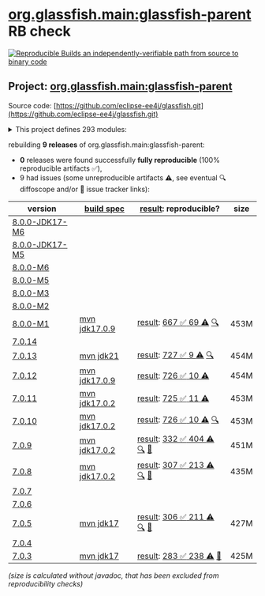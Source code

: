 [org.glassfish.main:glassfish-parent](https://central.sonatype.com/artifact/org.glassfish.main/glassfish-parent/versions) RB check
=======

[![Reproducible Builds](https://reproducible-builds.org/images/logos/rb.svg) an independently-verifiable path from source to binary code](https://reproducible-builds.org/)

## Project: [org.glassfish.main:glassfish-parent](https://central.sonatype.com/artifact/org.glassfish.main/glassfish-parent/versions)

Source code: [https://github.com/eclipse-ee4j/glassfish.git](https://github.com/eclipse-ee4j/glassfish.git)

<details><summary>This project defines 293 modules:</summary>

* [org.glassfish.docs:distribution](https://central.sonatype.com/artifact/org.glassfish.docs/distribution/8.0.0-M1)
* [org.glassfish.docs:docs](https://central.sonatype.com/artifact/org.glassfish.docs/docs/8.0.0-M1)
* [org.glassfish.main.admin:admin](https://central.sonatype.com/artifact/org.glassfish.main.admin/admin/8.0.0-M1)
* [org.glassfish.main.admin:admin-cli](https://central.sonatype.com/artifact/org.glassfish.main.admin/admin-cli/8.0.0-M1)
* [org.glassfish.main.admin:admin-core](https://central.sonatype.com/artifact/org.glassfish.main.admin/admin-core/8.0.0-M1)
* [org.glassfish.main.admin:admin-util](https://central.sonatype.com/artifact/org.glassfish.main.admin/admin-util/8.0.0-M1)
* [org.glassfish.main.admin:appserver-cli](https://central.sonatype.com/artifact/org.glassfish.main.admin/appserver-cli/8.0.0-M1)
* [org.glassfish.main.admin:appserver-domain](https://central.sonatype.com/artifact/org.glassfish.main.admin/appserver-domain/8.0.0-M1)
* [org.glassfish.main.admin:backup](https://central.sonatype.com/artifact/org.glassfish.main.admin/backup/8.0.0-M1)
* [org.glassfish.main.admin:cli-optional](https://central.sonatype.com/artifact/org.glassfish.main.admin/cli-optional/8.0.0-M1)
* [org.glassfish.main.admin:config-api](https://central.sonatype.com/artifact/org.glassfish.main.admin/config-api/8.0.0-M1)
* [org.glassfish.main.admin:gf-restadmin-connector](https://central.sonatype.com/artifact/org.glassfish.main.admin/gf-restadmin-connector/8.0.0-M1)
* [org.glassfish.main.admin:launcher](https://central.sonatype.com/artifact/org.glassfish.main.admin/launcher/8.0.0-M1)
* [org.glassfish.main.admin:monitoring-core](https://central.sonatype.com/artifact/org.glassfish.main.admin/monitoring-core/8.0.0-M1)
* [org.glassfish.main.admin:nucleus-admin](https://central.sonatype.com/artifact/org.glassfish.main.admin/nucleus-admin/8.0.0-M1)
* [org.glassfish.main.admin:nucleus-domain](https://central.sonatype.com/artifact/org.glassfish.main.admin/nucleus-domain/8.0.0-M1)
* [org.glassfish.main.admin:rest-client](https://central.sonatype.com/artifact/org.glassfish.main.admin/rest-client/8.0.0-M1)
* [org.glassfish.main.admin:rest-service](https://central.sonatype.com/artifact/org.glassfish.main.admin/rest-service/8.0.0-M1)
* [org.glassfish.main.admin:rest-service-parent](https://central.sonatype.com/artifact/org.glassfish.main.admin/rest-service-parent/8.0.0-M1)
* [org.glassfish.main.admin:rest-testing](https://central.sonatype.com/artifact/org.glassfish.main.admin/rest-testing/8.0.0-M1)
* [org.glassfish.main.admin:server-mgmt](https://central.sonatype.com/artifact/org.glassfish.main.admin/server-mgmt/8.0.0-M1)
* [org.glassfish.main.admingui.connector:gf-admingui-connector](https://central.sonatype.com/artifact/org.glassfish.main.admingui.connector/gf-admingui-connector/8.0.0-M1)
* [org.glassfish.main.admingui:admingui](https://central.sonatype.com/artifact/org.glassfish.main.admingui/admingui/8.0.0-M1)
* [org.glassfish.main.admingui:console-cluster-plugin](https://central.sonatype.com/artifact/org.glassfish.main.admingui/console-cluster-plugin/8.0.0-M1)
* [org.glassfish.main.admingui:console-common](https://central.sonatype.com/artifact/org.glassfish.main.admingui/console-common/8.0.0-M1)
* [org.glassfish.main.admingui:console-common-full-plugin](https://central.sonatype.com/artifact/org.glassfish.main.admingui/console-common-full-plugin/8.0.0-M1)
* [org.glassfish.main.admingui:console-community-branding-plugin](https://central.sonatype.com/artifact/org.glassfish.main.admingui/console-community-branding-plugin/8.0.0-M1)
* [org.glassfish.main.admingui:console-concurrent-plugin](https://central.sonatype.com/artifact/org.glassfish.main.admingui/console-concurrent-plugin/8.0.0-M1)
* [org.glassfish.main.admingui:console-corba-plugin](https://central.sonatype.com/artifact/org.glassfish.main.admingui/console-corba-plugin/8.0.0-M1)
* [org.glassfish.main.admingui:console-core](https://central.sonatype.com/artifact/org.glassfish.main.admingui/console-core/8.0.0-M1)
* [org.glassfish.main.admingui:console-ejb-lite-plugin](https://central.sonatype.com/artifact/org.glassfish.main.admingui/console-ejb-lite-plugin/8.0.0-M1)
* [org.glassfish.main.admingui:console-ejb-plugin](https://central.sonatype.com/artifact/org.glassfish.main.admingui/console-ejb-plugin/8.0.0-M1)
* [org.glassfish.main.admingui:console-jca-plugin](https://central.sonatype.com/artifact/org.glassfish.main.admingui/console-jca-plugin/8.0.0-M1)
* [org.glassfish.main.admingui:console-jdbc-plugin](https://central.sonatype.com/artifact/org.glassfish.main.admingui/console-jdbc-plugin/8.0.0-M1)
* [org.glassfish.main.admingui:console-jms-plugin](https://central.sonatype.com/artifact/org.glassfish.main.admingui/console-jms-plugin/8.0.0-M1)
* [org.glassfish.main.admingui:console-jts-plugin](https://central.sonatype.com/artifact/org.glassfish.main.admingui/console-jts-plugin/8.0.0-M1)
* [org.glassfish.main.admingui:console-plugin-service](https://central.sonatype.com/artifact/org.glassfish.main.admingui/console-plugin-service/8.0.0-M1)
* [org.glassfish.main.admingui:console-web-plugin](https://central.sonatype.com/artifact/org.glassfish.main.admingui/console-web-plugin/8.0.0-M1)
* [org.glassfish.main.admingui:dataprovider](https://central.sonatype.com/artifact/org.glassfish.main.admingui/dataprovider/8.0.0-M1)
* [org.glassfish.main.admingui:glassfish-osgi-console-plugin](https://central.sonatype.com/artifact/org.glassfish.main.admingui/glassfish-osgi-console-plugin/8.0.0-M1)
* [org.glassfish.main.admingui:war](https://central.sonatype.com/artifact/org.glassfish.main.admingui/war/8.0.0-M1)
* [org.glassfish.main.appclient.server:appclient-connector](https://central.sonatype.com/artifact/org.glassfish.main.appclient.server/appclient-connector/8.0.0-M1)
* [org.glassfish.main.appclient.server:appclient-server-core](https://central.sonatype.com/artifact/org.glassfish.main.appclient.server/appclient-server-core/8.0.0-M1)
* [org.glassfish.main.appclient:acc-config](https://central.sonatype.com/artifact/org.glassfish.main.appclient/acc-config/8.0.0-M1)
* [org.glassfish.main.appclient:appclient-scripts](https://central.sonatype.com/artifact/org.glassfish.main.appclient/appclient-scripts/8.0.0-M1)
* [org.glassfish.main.appclient:client](https://central.sonatype.com/artifact/org.glassfish.main.appclient/client/8.0.0-M1)
* [org.glassfish.main.appclient:gf-client](https://central.sonatype.com/artifact/org.glassfish.main.appclient/gf-client/8.0.0-M1)
* [org.glassfish.main.appclient:gf-client-module](https://central.sonatype.com/artifact/org.glassfish.main.appclient/gf-client-module/8.0.0-M1)
* [org.glassfish.main.appclient:server](https://central.sonatype.com/artifact/org.glassfish.main.appclient/server/8.0.0-M1)
* [org.glassfish.main.batch:batch](https://central.sonatype.com/artifact/org.glassfish.main.batch/batch/8.0.0-M1)
* [org.glassfish.main.batch:batch-databases](https://central.sonatype.com/artifact/org.glassfish.main.batch/batch-databases/8.0.0-M1)
* [org.glassfish.main.batch:glassfish-batch-commands](https://central.sonatype.com/artifact/org.glassfish.main.batch/glassfish-batch-commands/8.0.0-M1)
* [org.glassfish.main.batch:glassfish-batch-connector](https://central.sonatype.com/artifact/org.glassfish.main.batch/glassfish-batch-connector/8.0.0-M1)
* [org.glassfish.main.cluster:cluster](https://central.sonatype.com/artifact/org.glassfish.main.cluster/cluster/8.0.0-M1)
* [org.glassfish.main.cluster:cluster-admin](https://central.sonatype.com/artifact/org.glassfish.main.cluster/cluster-admin/8.0.0-M1)
* [org.glassfish.main.cluster:cluster-cli](https://central.sonatype.com/artifact/org.glassfish.main.cluster/cluster-cli/8.0.0-M1)
* [org.glassfish.main.cluster:cluster-common](https://central.sonatype.com/artifact/org.glassfish.main.cluster/cluster-common/8.0.0-M1)
* [org.glassfish.main.cluster:cluster-ssh](https://central.sonatype.com/artifact/org.glassfish.main.cluster/cluster-ssh/8.0.0-M1)
* [org.glassfish.main.cluster:gms-adapter](https://central.sonatype.com/artifact/org.glassfish.main.cluster/gms-adapter/8.0.0-M1)
* [org.glassfish.main.cluster:gms-bootstrap](https://central.sonatype.com/artifact/org.glassfish.main.cluster/gms-bootstrap/8.0.0-M1)
* [org.glassfish.main.common:amx-core](https://central.sonatype.com/artifact/org.glassfish.main.common/amx-core/8.0.0-M1)
* [org.glassfish.main.common:amx-jakartaee](https://central.sonatype.com/artifact/org.glassfish.main.common/amx-jakartaee/8.0.0-M1)
* [org.glassfish.main.common:annotation-framework](https://central.sonatype.com/artifact/org.glassfish.main.common/annotation-framework/8.0.0-M1)
* [org.glassfish.main.common:common](https://central.sonatype.com/artifact/org.glassfish.main.common/common/8.0.0-M1)
* [org.glassfish.main.common:common-util](https://central.sonatype.com/artifact/org.glassfish.main.common/common-util/8.0.0-M1)
* [org.glassfish.main.common:container-common](https://central.sonatype.com/artifact/org.glassfish.main.common/container-common/8.0.0-M1)
* [org.glassfish.main.common:glassfish-api](https://central.sonatype.com/artifact/org.glassfish.main.common/glassfish-api/8.0.0-M1)
* [org.glassfish.main.common:glassfish-ee-api](https://central.sonatype.com/artifact/org.glassfish.main.common/glassfish-ee-api/8.0.0-M1)
* [org.glassfish.main.common:glassfish-mbeanserver](https://central.sonatype.com/artifact/org.glassfish.main.common/glassfish-mbeanserver/8.0.0-M1)
* [org.glassfish.main.common:glassfish-naming](https://central.sonatype.com/artifact/org.glassfish.main.common/glassfish-naming/8.0.0-M1)
* [org.glassfish.main.common:internal-api](https://central.sonatype.com/artifact/org.glassfish.main.common/internal-api/8.0.0-M1)
* [org.glassfish.main.common:nucleus-common](https://central.sonatype.com/artifact/org.glassfish.main.common/nucleus-common/8.0.0-M1)
* [org.glassfish.main.common:scattered-archive-api](https://central.sonatype.com/artifact/org.glassfish.main.common/scattered-archive-api/8.0.0-M1)
* [org.glassfish.main.common:simple-glassfish-api](https://central.sonatype.com/artifact/org.glassfish.main.common/simple-glassfish-api/8.0.0-M1)
* [org.glassfish.main.common:stats77](https://central.sonatype.com/artifact/org.glassfish.main.common/stats77/8.0.0-M1)
* [org.glassfish.main.concurrent:concurrent](https://central.sonatype.com/artifact/org.glassfish.main.concurrent/concurrent/8.0.0-M1)
* [org.glassfish.main.concurrent:concurrent-connector](https://central.sonatype.com/artifact/org.glassfish.main.concurrent/concurrent-connector/8.0.0-M1)
* [org.glassfish.main.concurrent:concurrent-impl](https://central.sonatype.com/artifact/org.glassfish.main.concurrent/concurrent-impl/8.0.0-M1)
* [org.glassfish.main.connectors:connectors](https://central.sonatype.com/artifact/org.glassfish.main.connectors/connectors/8.0.0-M1)
* [org.glassfish.main.connectors:connectors-admin](https://central.sonatype.com/artifact/org.glassfish.main.connectors/connectors-admin/8.0.0-M1)
* [org.glassfish.main.connectors:connectors-inbound-runtime](https://central.sonatype.com/artifact/org.glassfish.main.connectors/connectors-inbound-runtime/8.0.0-M1)
* [org.glassfish.main.connectors:connectors-internal-api](https://central.sonatype.com/artifact/org.glassfish.main.connectors/connectors-internal-api/8.0.0-M1)
* [org.glassfish.main.connectors:connectors-runtime](https://central.sonatype.com/artifact/org.glassfish.main.connectors/connectors-runtime/8.0.0-M1)
* [org.glassfish.main.connectors:descriptors](https://central.sonatype.com/artifact/org.glassfish.main.connectors/descriptors/8.0.0-M1)
* [org.glassfish.main.connectors:gf-connectors-connector](https://central.sonatype.com/artifact/org.glassfish.main.connectors/gf-connectors-connector/8.0.0-M1)
* [org.glassfish.main.connectors:work-management](https://central.sonatype.com/artifact/org.glassfish.main.connectors/work-management/8.0.0-M1)
* [org.glassfish.main.core:api-exporter](https://central.sonatype.com/artifact/org.glassfish.main.core/api-exporter/8.0.0-M1)
* [org.glassfish.main.core:api-exporter-fragment](https://central.sonatype.com/artifact/org.glassfish.main.core/api-exporter-fragment/8.0.0-M1)
* [org.glassfish.main.core:context-propagation](https://central.sonatype.com/artifact/org.glassfish.main.core/context-propagation/8.0.0-M1)
* [org.glassfish.main.core:core](https://central.sonatype.com/artifact/org.glassfish.main.core/core/8.0.0-M1)
* [org.glassfish.main.core:glassfish](https://central.sonatype.com/artifact/org.glassfish.main.core/glassfish/8.0.0-M1)
* [org.glassfish.main.core:glassfish-extra-jre-packages](https://central.sonatype.com/artifact/org.glassfish.main.core/glassfish-extra-jre-packages/8.0.0-M1)
* [org.glassfish.main.core:jakartaee-kernel](https://central.sonatype.com/artifact/org.glassfish.main.core/jakartaee-kernel/8.0.0-M1)
* [org.glassfish.main.core:kernel](https://central.sonatype.com/artifact/org.glassfish.main.core/kernel/8.0.0-M1)
* [org.glassfish.main.core:logging](https://central.sonatype.com/artifact/org.glassfish.main.core/logging/8.0.0-M1)
* [org.glassfish.main.core:nucleus-core](https://central.sonatype.com/artifact/org.glassfish.main.core/nucleus-core/8.0.0-M1)
* [org.glassfish.main.deployment:appserver-dtds](https://central.sonatype.com/artifact/org.glassfish.main.deployment/appserver-dtds/8.0.0-M1)
* [org.glassfish.main.deployment:appserver-schemas](https://central.sonatype.com/artifact/org.glassfish.main.deployment/appserver-schemas/8.0.0-M1)
* [org.glassfish.main.deployment:deployment](https://central.sonatype.com/artifact/org.glassfish.main.deployment/deployment/8.0.0-M1)
* [org.glassfish.main.deployment:deployment-admin](https://central.sonatype.com/artifact/org.glassfish.main.deployment/deployment-admin/8.0.0-M1)
* [org.glassfish.main.deployment:deployment-autodeploy](https://central.sonatype.com/artifact/org.glassfish.main.deployment/deployment-autodeploy/8.0.0-M1)
* [org.glassfish.main.deployment:deployment-common](https://central.sonatype.com/artifact/org.glassfish.main.deployment/deployment-common/8.0.0-M1)
* [org.glassfish.main.deployment:deployment-jakartaee-core](https://central.sonatype.com/artifact/org.glassfish.main.deployment/deployment-jakartaee-core/8.0.0-M1)
* [org.glassfish.main.deployment:deployment-jakartaee-full](https://central.sonatype.com/artifact/org.glassfish.main.deployment/deployment-jakartaee-full/8.0.0-M1)
* [org.glassfish.main.deployment:dol](https://central.sonatype.com/artifact/org.glassfish.main.deployment/dol/8.0.0-M1)
* [org.glassfish.main.deployment:nucleus-deployment](https://central.sonatype.com/artifact/org.glassfish.main.deployment/nucleus-deployment/8.0.0-M1)
* [org.glassfish.main.deployment:nucleus-dtds](https://central.sonatype.com/artifact/org.glassfish.main.deployment/nucleus-dtds/8.0.0-M1)
* [org.glassfish.main.deployment:nucleus-schemas](https://central.sonatype.com/artifact/org.glassfish.main.deployment/nucleus-schemas/8.0.0-M1)
* [org.glassfish.main.diagnostics:diagnostics-api](https://central.sonatype.com/artifact/org.glassfish.main.diagnostics/diagnostics-api/8.0.0-M1)
* [org.glassfish.main.diagnostics:diagnostics-context](https://central.sonatype.com/artifact/org.glassfish.main.diagnostics/diagnostics-context/8.0.0-M1)
* [org.glassfish.main.diagnostics:nucleus-diagnostics](https://central.sonatype.com/artifact/org.glassfish.main.diagnostics/nucleus-diagnostics/8.0.0-M1)
* [org.glassfish.main.distributions:atomic](https://central.sonatype.com/artifact/org.glassfish.main.distributions/atomic/8.0.0-M1)
* [org.glassfish.main.distributions:distributions](https://central.sonatype.com/artifact/org.glassfish.main.distributions/distributions/8.0.0-M1)
* [org.glassfish.main.distributions:glassfish](https://central.sonatype.com/artifact/org.glassfish.main.distributions/glassfish/8.0.0-M1)
* [org.glassfish.main.distributions:glassfish-common](https://central.sonatype.com/artifact/org.glassfish.main.distributions/glassfish-common/8.0.0-M1)
* [org.glassfish.main.distributions:nucleus-common](https://central.sonatype.com/artifact/org.glassfish.main.distributions/nucleus-common/8.0.0-M1)
* [org.glassfish.main.distributions:nucleus-distributions](https://central.sonatype.com/artifact/org.glassfish.main.distributions/nucleus-distributions/8.0.0-M1)
* [org.glassfish.main.distributions:nucleus-new](https://central.sonatype.com/artifact/org.glassfish.main.distributions/nucleus-new/8.0.0-M1)
* [org.glassfish.main.distributions:web](https://central.sonatype.com/artifact/org.glassfish.main.distributions/web/8.0.0-M1)
* [org.glassfish.main.ejb:ejb](https://central.sonatype.com/artifact/org.glassfish.main.ejb/ejb/8.0.0-M1)
* [org.glassfish.main.ejb:ejb-all](https://central.sonatype.com/artifact/org.glassfish.main.ejb/ejb-all/8.0.0-M1)
* [org.glassfish.main.ejb:ejb-client](https://central.sonatype.com/artifact/org.glassfish.main.ejb/ejb-client/8.0.0-M1)
* [org.glassfish.main.ejb:ejb-container](https://central.sonatype.com/artifact/org.glassfish.main.ejb/ejb-container/8.0.0-M1)
* [org.glassfish.main.ejb:ejb-full-container](https://central.sonatype.com/artifact/org.glassfish.main.ejb/ejb-full-container/8.0.0-M1)
* [org.glassfish.main.ejb:ejb-internal-api](https://central.sonatype.com/artifact/org.glassfish.main.ejb/ejb-internal-api/8.0.0-M1)
* [org.glassfish.main.ejb:ejb-timer-databases](https://central.sonatype.com/artifact/org.glassfish.main.ejb/ejb-timer-databases/8.0.0-M1)
* [org.glassfish.main.ejb:ejb-timer-service-app](https://central.sonatype.com/artifact/org.glassfish.main.ejb/ejb-timer-service-app/8.0.0-M1)
* [org.glassfish.main.ejb:gf-ejb-connector](https://central.sonatype.com/artifact/org.glassfish.main.ejb/gf-ejb-connector/8.0.0-M1)
* [org.glassfish.main.extras:appserv-rt](https://central.sonatype.com/artifact/org.glassfish.main.extras/appserv-rt/8.0.0-M1)
* [org.glassfish.main.extras:appserv-rt-frag](https://central.sonatype.com/artifact/org.glassfish.main.extras/appserv-rt-frag/8.0.0-M1)
* [org.glassfish.main.extras:appserv-rt-pom](https://central.sonatype.com/artifact/org.glassfish.main.extras/appserv-rt-pom/8.0.0-M1)
* [org.glassfish.main.extras:bootstrap](https://central.sonatype.com/artifact/org.glassfish.main.extras/bootstrap/8.0.0-M1)
* [org.glassfish.main.extras:embedded](https://central.sonatype.com/artifact/org.glassfish.main.extras/embedded/8.0.0-M1)
* [org.glassfish.main.extras:extras](https://central.sonatype.com/artifact/org.glassfish.main.extras/extras/8.0.0-M1)
* [org.glassfish.main.extras:glassfish-embedded-all](https://central.sonatype.com/artifact/org.glassfish.main.extras/glassfish-embedded-all/8.0.0-M1)
* [org.glassfish.main.extras:glassfish-embedded-common](https://central.sonatype.com/artifact/org.glassfish.main.extras/glassfish-embedded-common/8.0.0-M1)
* [org.glassfish.main.extras:glassfish-embedded-nucleus](https://central.sonatype.com/artifact/org.glassfish.main.extras/glassfish-embedded-nucleus/8.0.0-M1)
* [org.glassfish.main.extras:glassfish-embedded-shell](https://central.sonatype.com/artifact/org.glassfish.main.extras/glassfish-embedded-shell/8.0.0-M1)
* [org.glassfish.main.extras:glassfish-embedded-shell-frag](https://central.sonatype.com/artifact/org.glassfish.main.extras/glassfish-embedded-shell-frag/8.0.0-M1)
* [org.glassfish.main.extras:glassfish-embedded-shell-jar](https://central.sonatype.com/artifact/org.glassfish.main.extras/glassfish-embedded-shell-jar/8.0.0-M1)
* [org.glassfish.main.extras:glassfish-embedded-static-shell](https://central.sonatype.com/artifact/org.glassfish.main.extras/glassfish-embedded-static-shell/8.0.0-M1)
* [org.glassfish.main.extras:glassfish-embedded-static-shell-frag](https://central.sonatype.com/artifact/org.glassfish.main.extras/glassfish-embedded-static-shell-frag/8.0.0-M1)
* [org.glassfish.main.extras:glassfish-embedded-web](https://central.sonatype.com/artifact/org.glassfish.main.extras/glassfish-embedded-web/8.0.0-M1)
* [org.glassfish.main.extras:installroot-builder](https://central.sonatype.com/artifact/org.glassfish.main.extras/installroot-builder/8.0.0-M1)
* [org.glassfish.main.extras:instanceroot-builder](https://central.sonatype.com/artifact/org.glassfish.main.extras/instanceroot-builder/8.0.0-M1)
* [org.glassfish.main.extras:jakartaee](https://central.sonatype.com/artifact/org.glassfish.main.extras/jakartaee/8.0.0-M1)
* [org.glassfish.main.extras:jakartaee-frag](https://central.sonatype.com/artifact/org.glassfish.main.extras/jakartaee-frag/8.0.0-M1)
* [org.glassfish.main.extras:jakartaee-pom](https://central.sonatype.com/artifact/org.glassfish.main.extras/jakartaee-pom/8.0.0-M1)
* [org.glassfish.main.extras:osgi-main](https://central.sonatype.com/artifact/org.glassfish.main.extras/osgi-main/8.0.0-M1)
* [org.glassfish.main.extras:osgi-modules-uninstaller](https://central.sonatype.com/artifact/org.glassfish.main.extras/osgi-modules-uninstaller/8.0.0-M1)
* [org.glassfish.main.extras:tests-embedded](https://central.sonatype.com/artifact/org.glassfish.main.extras/tests-embedded/8.0.0-M1)
* [org.glassfish.main.featuresets:atomic](https://central.sonatype.com/artifact/org.glassfish.main.featuresets/atomic/8.0.0-M1)
* [org.glassfish.main.featuresets:debug](https://central.sonatype.com/artifact/org.glassfish.main.featuresets/debug/8.0.0-M1)
* [org.glassfish.main.featuresets:featuresets](https://central.sonatype.com/artifact/org.glassfish.main.featuresets/featuresets/8.0.0-M1)
* [org.glassfish.main.featuresets:glassfish](https://central.sonatype.com/artifact/org.glassfish.main.featuresets/glassfish/8.0.0-M1)
* [org.glassfish.main.featuresets:nucleus](https://central.sonatype.com/artifact/org.glassfish.main.featuresets/nucleus/8.0.0-M1)
* [org.glassfish.main.featuresets:nucleus-featuresets](https://central.sonatype.com/artifact/org.glassfish.main.featuresets/nucleus-featuresets/8.0.0-M1)
* [org.glassfish.main.featuresets:web](https://central.sonatype.com/artifact/org.glassfish.main.featuresets/web/8.0.0-M1)
* [org.glassfish.main.flashlight:flashlight-agent](https://central.sonatype.com/artifact/org.glassfish.main.flashlight/flashlight-agent/8.0.0-M1)
* [org.glassfish.main.flashlight:flashlight-client](https://central.sonatype.com/artifact/org.glassfish.main.flashlight/flashlight-client/8.0.0-M1)
* [org.glassfish.main.flashlight:flashlight-extra-jdk-packages](https://central.sonatype.com/artifact/org.glassfish.main.flashlight/flashlight-extra-jdk-packages/8.0.0-M1)
* [org.glassfish.main.flashlight:flashlight-framework](https://central.sonatype.com/artifact/org.glassfish.main.flashlight/flashlight-framework/8.0.0-M1)
* [org.glassfish.main.flashlight:glassfish-flashlight](https://central.sonatype.com/artifact/org.glassfish.main.flashlight/glassfish-flashlight/8.0.0-M1)
* [org.glassfish.main.flashlight:nucleus-flashlight](https://central.sonatype.com/artifact/org.glassfish.main.flashlight/nucleus-flashlight/8.0.0-M1)
* [org.glassfish.main.grizzly:glassfish-grizzly](https://central.sonatype.com/artifact/org.glassfish.main.grizzly/glassfish-grizzly/8.0.0-M1)
* [org.glassfish.main.grizzly:glassfish-grizzly-container](https://central.sonatype.com/artifact/org.glassfish.main.grizzly/glassfish-grizzly-container/8.0.0-M1)
* [org.glassfish.main.grizzly:glassfish-grizzly-extra-all](https://central.sonatype.com/artifact/org.glassfish.main.grizzly/glassfish-grizzly-extra-all/8.0.0-M1)
* [org.glassfish.main.grizzly:grizzly-config](https://central.sonatype.com/artifact/org.glassfish.main.grizzly/grizzly-config/8.0.0-M1)
* [org.glassfish.main.grizzly:nucleus-grizzly](https://central.sonatype.com/artifact/org.glassfish.main.grizzly/nucleus-grizzly/8.0.0-M1)
* [org.glassfish.main.grizzly:nucleus-grizzly-all](https://central.sonatype.com/artifact/org.glassfish.main.grizzly/nucleus-grizzly-all/8.0.0-M1)
* [org.glassfish.main.ha:ha](https://central.sonatype.com/artifact/org.glassfish.main.ha/ha/8.0.0-M1)
* [org.glassfish.main.ha:ha-file-store](https://central.sonatype.com/artifact/org.glassfish.main.ha/ha-file-store/8.0.0-M1)
* [org.glassfish.main.ha:ha-shoal-cache-bootstrap](https://central.sonatype.com/artifact/org.glassfish.main.ha/ha-shoal-cache-bootstrap/8.0.0-M1)
* [org.glassfish.main.ha:ha-shoal-cache-store](https://central.sonatype.com/artifact/org.glassfish.main.ha/ha-shoal-cache-store/8.0.0-M1)
* [org.glassfish.main.hk2:config-types](https://central.sonatype.com/artifact/org.glassfish.main.hk2/config-types/8.0.0-M1)
* [org.glassfish.main.hk2:glassfish-nucleus-hk2](https://central.sonatype.com/artifact/org.glassfish.main.hk2/glassfish-nucleus-hk2/8.0.0-M1)
* [org.glassfish.main.hk2:hk2-config](https://central.sonatype.com/artifact/org.glassfish.main.hk2/hk2-config/8.0.0-M1)
* [org.glassfish.main.hk2:tiger-types](https://central.sonatype.com/artifact/org.glassfish.main.hk2/tiger-types/8.0.0-M1)
* [org.glassfish.main.jackson.module:jackson-module-jakarta-xmlbind-annotations](https://central.sonatype.com/artifact/org.glassfish.main.jackson.module/jackson-module-jakarta-xmlbind-annotations/8.0.0-M1)
* [org.glassfish.main.jdbc.jdbc-ra.jdbc-core:jdbc-core](https://central.sonatype.com/artifact/org.glassfish.main.jdbc.jdbc-ra.jdbc-core/jdbc-core/8.0.0-M1)
* [org.glassfish.main.jdbc.jdbc-ra.jdbc-ra-distribution:jdbc-ra](https://central.sonatype.com/artifact/org.glassfish.main.jdbc.jdbc-ra.jdbc-ra-distribution/jdbc-ra/8.0.0-M1)
* [org.glassfish.main.jdbc.jdbc-ra.jdbc40:jdbc40](https://central.sonatype.com/artifact/org.glassfish.main.jdbc.jdbc-ra.jdbc40/jdbc40/8.0.0-M1)
* [org.glassfish.main.jdbc.jdbc-ra:jdbc-ra](https://central.sonatype.com/artifact/org.glassfish.main.jdbc.jdbc-ra/jdbc-ra/8.0.0-M1)
* [org.glassfish.main.jdbc:jdbc](https://central.sonatype.com/artifact/org.glassfish.main.jdbc/jdbc/8.0.0-M1)
* [org.glassfish.main.jdbc:jdbc-admin](https://central.sonatype.com/artifact/org.glassfish.main.jdbc/jdbc-admin/8.0.0-M1)
* [org.glassfish.main.jdbc:jdbc-config](https://central.sonatype.com/artifact/org.glassfish.main.jdbc/jdbc-config/8.0.0-M1)
* [org.glassfish.main.jdbc:jdbc-runtime](https://central.sonatype.com/artifact/org.glassfish.main.jdbc/jdbc-runtime/8.0.0-M1)
* [org.glassfish.main.jdbc:templates](https://central.sonatype.com/artifact/org.glassfish.main.jdbc/templates/8.0.0-M1)
* [org.glassfish.main.jms:gf-jms-connector](https://central.sonatype.com/artifact/org.glassfish.main.jms/gf-jms-connector/8.0.0-M1)
* [org.glassfish.main.jms:gf-jms-injection](https://central.sonatype.com/artifact/org.glassfish.main.jms/gf-jms-injection/8.0.0-M1)
* [org.glassfish.main.jms:jms](https://central.sonatype.com/artifact/org.glassfish.main.jms/jms/8.0.0-M1)
* [org.glassfish.main.jms:jms-admin](https://central.sonatype.com/artifact/org.glassfish.main.jms/jms-admin/8.0.0-M1)
* [org.glassfish.main.jms:jms-core](https://central.sonatype.com/artifact/org.glassfish.main.jms/jms-core/8.0.0-M1)
* [org.glassfish.main.jms:jmsra](https://central.sonatype.com/artifact/org.glassfish.main.jms/jmsra/8.0.0-M1)
* [org.glassfish.main.ldapbp:ldapbp](https://central.sonatype.com/artifact/org.glassfish.main.ldapbp/ldapbp/8.0.0-M1)
* [org.glassfish.main.libpam4j:libpam4j](https://central.sonatype.com/artifact/org.glassfish.main.libpam4j/libpam4j/8.0.0-M1)
* [org.glassfish.main.loadbalancer:gf-load-balancer-connector](https://central.sonatype.com/artifact/org.glassfish.main.loadbalancer/gf-load-balancer-connector/8.0.0-M1)
* [org.glassfish.main.loadbalancer:load-balancer](https://central.sonatype.com/artifact/org.glassfish.main.loadbalancer/load-balancer/8.0.0-M1)
* [org.glassfish.main.loadbalancer:load-balancer-admin](https://central.sonatype.com/artifact/org.glassfish.main.loadbalancer/load-balancer-admin/8.0.0-M1)
* [org.glassfish.main.microprofile:microprofile-config](https://central.sonatype.com/artifact/org.glassfish.main.microprofile/microprofile-config/8.0.0-M1)
* [org.glassfish.main.microprofile:microprofile-connectors](https://central.sonatype.com/artifact/org.glassfish.main.microprofile/microprofile-connectors/8.0.0-M1)
* [org.glassfish.main.microprofile:microprofile-parent](https://central.sonatype.com/artifact/org.glassfish.main.microprofile/microprofile-parent/8.0.0-M1)
* [org.glassfish.main.orb:orb](https://central.sonatype.com/artifact/org.glassfish.main.orb/orb/8.0.0-M1)
* [org.glassfish.main.orb:orb-connector](https://central.sonatype.com/artifact/org.glassfish.main.orb/orb-connector/8.0.0-M1)
* [org.glassfish.main.orb:orb-enabler](https://central.sonatype.com/artifact/org.glassfish.main.orb/orb-enabler/8.0.0-M1)
* [org.glassfish.main.orb:orb-iiop](https://central.sonatype.com/artifact/org.glassfish.main.orb/orb-iiop/8.0.0-M1)
* [org.glassfish.main.osgi-platforms:felix](https://central.sonatype.com/artifact/org.glassfish.main.osgi-platforms/felix/8.0.0-M1)
* [org.glassfish.main.osgi-platforms:felix-webconsole-extension](https://central.sonatype.com/artifact/org.glassfish.main.osgi-platforms/felix-webconsole-extension/8.0.0-M1)
* [org.glassfish.main.osgi-platforms:osgi-cli-interactive](https://central.sonatype.com/artifact/org.glassfish.main.osgi-platforms/osgi-cli-interactive/8.0.0-M1)
* [org.glassfish.main.osgi-platforms:osgi-cli-remote](https://central.sonatype.com/artifact/org.glassfish.main.osgi-platforms/osgi-cli-remote/8.0.0-M1)
* [org.glassfish.main.osgi-platforms:osgi-console-extensions](https://central.sonatype.com/artifact/org.glassfish.main.osgi-platforms/osgi-console-extensions/8.0.0-M1)
* [org.glassfish.main.osgi-platforms:osgi-container](https://central.sonatype.com/artifact/org.glassfish.main.osgi-platforms/osgi-container/8.0.0-M1)
* [org.glassfish.main.osgi-platforms:osgi-platforms](https://central.sonatype.com/artifact/org.glassfish.main.osgi-platforms/osgi-platforms/8.0.0-M1)
* [org.glassfish.main.persistence.cmp:cmp](https://central.sonatype.com/artifact/org.glassfish.main.persistence.cmp/cmp/8.0.0-M1)
* [org.glassfish.main.persistence.cmp:cmp-all](https://central.sonatype.com/artifact/org.glassfish.main.persistence.cmp/cmp-all/8.0.0-M1)
* [org.glassfish.main.persistence.cmp:cmp-ejb-mapping](https://central.sonatype.com/artifact/org.glassfish.main.persistence.cmp/cmp-ejb-mapping/8.0.0-M1)
* [org.glassfish.main.persistence.cmp:cmp-enhancer](https://central.sonatype.com/artifact/org.glassfish.main.persistence.cmp/cmp-enhancer/8.0.0-M1)
* [org.glassfish.main.persistence.cmp:cmp-generator-database](https://central.sonatype.com/artifact/org.glassfish.main.persistence.cmp/cmp-generator-database/8.0.0-M1)
* [org.glassfish.main.persistence.cmp:cmp-internal-api](https://central.sonatype.com/artifact/org.glassfish.main.persistence.cmp/cmp-internal-api/8.0.0-M1)
* [org.glassfish.main.persistence.cmp:cmp-model](https://central.sonatype.com/artifact/org.glassfish.main.persistence.cmp/cmp-model/8.0.0-M1)
* [org.glassfish.main.persistence.cmp:cmp-scripts](https://central.sonatype.com/artifact/org.glassfish.main.persistence.cmp/cmp-scripts/8.0.0-M1)
* [org.glassfish.main.persistence.cmp:cmp-support-ejb](https://central.sonatype.com/artifact/org.glassfish.main.persistence.cmp/cmp-support-ejb/8.0.0-M1)
* [org.glassfish.main.persistence.cmp:cmp-support-sqlstore](https://central.sonatype.com/artifact/org.glassfish.main.persistence.cmp/cmp-support-sqlstore/8.0.0-M1)
* [org.glassfish.main.persistence.cmp:cmp-utility](https://central.sonatype.com/artifact/org.glassfish.main.persistence.cmp/cmp-utility/8.0.0-M1)
* [org.glassfish.main.persistence:eclipselink-wrapper](https://central.sonatype.com/artifact/org.glassfish.main.persistence/eclipselink-wrapper/8.0.0-M1)
* [org.glassfish.main.persistence:entitybean-container](https://central.sonatype.com/artifact/org.glassfish.main.persistence/entitybean-container/8.0.0-M1)
* [org.glassfish.main.persistence:gf-jpa-connector](https://central.sonatype.com/artifact/org.glassfish.main.persistence/gf-jpa-connector/8.0.0-M1)
* [org.glassfish.main.persistence:glassfish-oracle-jdbc-driver-packages](https://central.sonatype.com/artifact/org.glassfish.main.persistence/glassfish-oracle-jdbc-driver-packages/8.0.0-M1)
* [org.glassfish.main.persistence:jpa-container](https://central.sonatype.com/artifact/org.glassfish.main.persistence/jpa-container/8.0.0-M1)
* [org.glassfish.main.persistence:persistence](https://central.sonatype.com/artifact/org.glassfish.main.persistence/persistence/8.0.0-M1)
* [org.glassfish.main.persistence:persistence-common](https://central.sonatype.com/artifact/org.glassfish.main.persistence/persistence-common/8.0.0-M1)
* [org.glassfish.main.resourcebase.resources:nucleus-resources](https://central.sonatype.com/artifact/org.glassfish.main.resourcebase.resources/nucleus-resources/8.0.0-M1)
* [org.glassfish.main.resources:mail](https://central.sonatype.com/artifact/org.glassfish.main.resources/mail/8.0.0-M1)
* [org.glassfish.main.resources:mail-connector](https://central.sonatype.com/artifact/org.glassfish.main.resources/mail-connector/8.0.0-M1)
* [org.glassfish.main.resources:mail-runtime](https://central.sonatype.com/artifact/org.glassfish.main.resources/mail-runtime/8.0.0-M1)
* [org.glassfish.main.resources:resources](https://central.sonatype.com/artifact/org.glassfish.main.resources/resources/8.0.0-M1)
* [org.glassfish.main.resources:resources-connector](https://central.sonatype.com/artifact/org.glassfish.main.resources/resources-connector/8.0.0-M1)
* [org.glassfish.main.resources:resources-runtime](https://central.sonatype.com/artifact/org.glassfish.main.resources/resources-runtime/8.0.0-M1)
* [org.glassfish.main.security:appclient.security](https://central.sonatype.com/artifact/org.glassfish.main.security/appclient.security/8.0.0-M1)
* [org.glassfish.main.security:ejb.security](https://central.sonatype.com/artifact/org.glassfish.main.security/ejb.security/8.0.0-M1)
* [org.glassfish.main.security:jaspic.provider.framework](https://central.sonatype.com/artifact/org.glassfish.main.security/jaspic.provider.framework/8.0.0-M1)
* [org.glassfish.main.security:nucleus-security](https://central.sonatype.com/artifact/org.glassfish.main.security/nucleus-security/8.0.0-M1)
* [org.glassfish.main.security:security](https://central.sonatype.com/artifact/org.glassfish.main.security/security/8.0.0-M1)
* [org.glassfish.main.security:security-all](https://central.sonatype.com/artifact/org.glassfish.main.security/security-all/8.0.0-M1)
* [org.glassfish.main.security:security-ee](https://central.sonatype.com/artifact/org.glassfish.main.security/security-ee/8.0.0-M1)
* [org.glassfish.main.security:security-services](https://central.sonatype.com/artifact/org.glassfish.main.security/security-services/8.0.0-M1)
* [org.glassfish.main.security:securitymodule](https://central.sonatype.com/artifact/org.glassfish.main.security/securitymodule/8.0.0-M1)
* [org.glassfish.main.security:ssl-impl](https://central.sonatype.com/artifact/org.glassfish.main.security/ssl-impl/8.0.0-M1)
* [org.glassfish.main.security:websecurity](https://central.sonatype.com/artifact/org.glassfish.main.security/websecurity/8.0.0-M1)
* [org.glassfish.main.security:webservices.security](https://central.sonatype.com/artifact/org.glassfish.main.security/webservices.security/8.0.0-M1)
* [org.glassfish.main.transaction:jta](https://central.sonatype.com/artifact/org.glassfish.main.transaction/jta/8.0.0-M1)
* [org.glassfish.main.transaction:jts](https://central.sonatype.com/artifact/org.glassfish.main.transaction/jts/8.0.0-M1)
* [org.glassfish.main.transaction:transaction](https://central.sonatype.com/artifact/org.glassfish.main.transaction/transaction/8.0.0-M1)
* [org.glassfish.main.transaction:transaction-internal-api](https://central.sonatype.com/artifact/org.glassfish.main.transaction/transaction-internal-api/8.0.0-M1)
* [org.glassfish.main.web:cdi-api-fragment](https://central.sonatype.com/artifact/org.glassfish.main.web/cdi-api-fragment/8.0.0-M1)
* [org.glassfish.main.web:gf-web-connector](https://central.sonatype.com/artifact/org.glassfish.main.web/gf-web-connector/8.0.0-M1)
* [org.glassfish.main.web:gf-weld-connector](https://central.sonatype.com/artifact/org.glassfish.main.web/gf-weld-connector/8.0.0-M1)
* [org.glassfish.main.web:jersey-ejb-component-provider](https://central.sonatype.com/artifact/org.glassfish.main.web/jersey-ejb-component-provider/8.0.0-M1)
* [org.glassfish.main.web:jersey-mvc-connector](https://central.sonatype.com/artifact/org.glassfish.main.web/jersey-mvc-connector/8.0.0-M1)
* [org.glassfish.main.web:jsf-connector](https://central.sonatype.com/artifact/org.glassfish.main.web/jsf-connector/8.0.0-M1)
* [org.glassfish.main.web:jspcaching-connector](https://central.sonatype.com/artifact/org.glassfish.main.web/jspcaching-connector/8.0.0-M1)
* [org.glassfish.main.web:jstl-connector](https://central.sonatype.com/artifact/org.glassfish.main.web/jstl-connector/8.0.0-M1)
* [org.glassfish.main.web:war-util](https://central.sonatype.com/artifact/org.glassfish.main.web/war-util/8.0.0-M1)
* [org.glassfish.main.web:web](https://central.sonatype.com/artifact/org.glassfish.main.web/web/8.0.0-M1)
* [org.glassfish.main.web:web-cli](https://central.sonatype.com/artifact/org.glassfish.main.web/web-cli/8.0.0-M1)
* [org.glassfish.main.web:web-core](https://central.sonatype.com/artifact/org.glassfish.main.web/web-core/8.0.0-M1)
* [org.glassfish.main.web:web-embed](https://central.sonatype.com/artifact/org.glassfish.main.web/web-embed/8.0.0-M1)
* [org.glassfish.main.web:web-embed-api](https://central.sonatype.com/artifact/org.glassfish.main.web/web-embed-api/8.0.0-M1)
* [org.glassfish.main.web:web-glue](https://central.sonatype.com/artifact/org.glassfish.main.web/web-glue/8.0.0-M1)
* [org.glassfish.main.web:web-gui-plugin-common](https://central.sonatype.com/artifact/org.glassfish.main.web/web-gui-plugin-common/8.0.0-M1)
* [org.glassfish.main.web:web-ha](https://central.sonatype.com/artifact/org.glassfish.main.web/web-ha/8.0.0-M1)
* [org.glassfish.main.web:web-naming](https://central.sonatype.com/artifact/org.glassfish.main.web/web-naming/8.0.0-M1)
* [org.glassfish.main.web:web-sse](https://central.sonatype.com/artifact/org.glassfish.main.web/web-sse/8.0.0-M1)
* [org.glassfish.main.web:webtier-all](https://central.sonatype.com/artifact/org.glassfish.main.web/webtier-all/8.0.0-M1)
* [org.glassfish.main.web:weld-integration](https://central.sonatype.com/artifact/org.glassfish.main.web/weld-integration/8.0.0-M1)
* [org.glassfish.main.web:weld-integration-fragment](https://central.sonatype.com/artifact/org.glassfish.main.web/weld-integration-fragment/8.0.0-M1)
* [org.glassfish.main.web:weld-integration-test-fragment](https://central.sonatype.com/artifact/org.glassfish.main.web/weld-integration-test-fragment/8.0.0-M1)
* [org.glassfish.main.webservices:jsr109-impl](https://central.sonatype.com/artifact/org.glassfish.main.webservices/jsr109-impl/8.0.0-M1)
* [org.glassfish.main.webservices:metro-fragments](https://central.sonatype.com/artifact/org.glassfish.main.webservices/metro-fragments/8.0.0-M1)
* [org.glassfish.main.webservices:metro-glue](https://central.sonatype.com/artifact/org.glassfish.main.webservices/metro-glue/8.0.0-M1)
* [org.glassfish.main.webservices:soap-tcp](https://central.sonatype.com/artifact/org.glassfish.main.webservices/soap-tcp/8.0.0-M1)
* [org.glassfish.main.webservices:webservices](https://central.sonatype.com/artifact/org.glassfish.main.webservices/webservices/8.0.0-M1)
* [org.glassfish.main.webservices:webservices-connector](https://central.sonatype.com/artifact/org.glassfish.main.webservices/webservices-connector/8.0.0-M1)
* [org.glassfish.main.webservices:webservices-scripts](https://central.sonatype.com/artifact/org.glassfish.main.webservices/webservices-scripts/8.0.0-M1)
* [org.glassfish.main:ant-tasks](https://central.sonatype.com/artifact/org.glassfish.main/ant-tasks/8.0.0-M1)
* [org.glassfish.main:appclient](https://central.sonatype.com/artifact/org.glassfish.main/appclient/8.0.0-M1)
* [org.glassfish.main:glassfish-itest-tools](https://central.sonatype.com/artifact/org.glassfish.main/glassfish-itest-tools/8.0.0-M1)
* [org.glassfish.main:glassfish-jul-extension](https://central.sonatype.com/artifact/org.glassfish.main/glassfish-jul-extension/8.0.0-M1)
* [org.glassfish.main:glassfish-nucleus-parent](https://central.sonatype.com/artifact/org.glassfish.main/glassfish-nucleus-parent/8.0.0-M1)
* [org.glassfish.main:glassfish-parent](https://central.sonatype.com/artifact/org.glassfish.main/glassfish-parent/8.0.0-M1)
* [org.glassfish.main:hk2-config-generator](https://central.sonatype.com/artifact/org.glassfish.main/hk2-config-generator/8.0.0-M1)
* [org.glassfish.main:nucleus-parent](https://central.sonatype.com/artifact/org.glassfish.main/nucleus-parent/8.0.0-M1)
* [org.glassfish.main:test-utils](https://central.sonatype.com/artifact/org.glassfish.main/test-utils/8.0.0-M1)
</details>

rebuilding **9 releases** of org.glassfish.main:glassfish-parent:
- **0** releases were found successfully **fully reproducible** (100% reproducible artifacts :white_check_mark:),
- 9 had issues (some unreproducible artifacts :warning:, see eventual :mag: diffoscope and/or :memo: issue tracker links):

| version | [build spec](/BUILDSPEC.md) | [result](https://reproducible-builds.org/docs/jvm/): reproducible? | size |
| -- | --------- | ------ | -- |
| [8.0.0-JDK17-M6](https://central.sonatype.com/artifact/org.glassfish.main/glassfish-parent/8.0.0-JDK17-M6/pom) | | | |
| [8.0.0-JDK17-M5](https://central.sonatype.com/artifact/org.glassfish.main/glassfish-parent/8.0.0-JDK17-M5/pom) | | | |
| [8.0.0-M6](https://central.sonatype.com/artifact/org.glassfish.main/glassfish-parent/8.0.0-M6/pom) | | | |
| [8.0.0-M5](https://central.sonatype.com/artifact/org.glassfish.main/glassfish-parent/8.0.0-M5/pom) | | | |
| [8.0.0-M3](https://central.sonatype.com/artifact/org.glassfish.main/glassfish-parent/8.0.0-M3/pom) | | | |
| [8.0.0-M2](https://central.sonatype.com/artifact/org.glassfish.main/glassfish-parent/8.0.0-M2/pom) | | | |
| [8.0.0-M1](https://central.sonatype.com/artifact/org.glassfish.main/glassfish-parent/8.0.0-M1/pom) | [mvn jdk17.0.9](glassfish-8.0.0-M1.buildspec) | [result](glassfish-main-aggregator-8.0.0-M1.buildinfo): [667 :white_check_mark:  69 :warning:](glassfish-main-aggregator-8.0.0-M1.buildcompare) [:mag:](glassfish-main-aggregator-8.0.0-M1.diffoscope) | 453M |
| [7.0.14](https://central.sonatype.com/artifact/org.glassfish.main/glassfish-parent/7.0.14/pom) | | | |
| [7.0.13](https://central.sonatype.com/artifact/org.glassfish.main/glassfish-parent/7.0.13/pom) | [mvn jdk21](glassfish-7.0.13.buildspec) | [result](glassfish-main-aggregator-7.0.13.buildinfo): [727 :white_check_mark:  9 :warning:](glassfish-main-aggregator-7.0.13.buildcompare) [:mag:](glassfish-main-aggregator-7.0.13.diffoscope) | 454M |
| [7.0.12](https://central.sonatype.com/artifact/org.glassfish.main/glassfish-parent/7.0.12/pom) | [mvn jdk17.0.9](glassfish-7.0.12.buildspec) | [result](glassfish-main-aggregator-7.0.12.buildinfo): [726 :white_check_mark:  10 :warning:](glassfish-main-aggregator-7.0.12.buildcompare) | 454M |
| [7.0.11](https://central.sonatype.com/artifact/org.glassfish.main/glassfish-parent/7.0.11/pom) | [mvn jdk17.0.2](glassfish-7.0.11.buildspec) | [result](glassfish-main-aggregator-7.0.11.buildinfo): [725 :white_check_mark:  11 :warning:](glassfish-main-aggregator-7.0.11.buildcompare) | 453M |
| [7.0.10](https://central.sonatype.com/artifact/org.glassfish.main/glassfish-parent/7.0.10/pom) | [mvn jdk17.0.2](glassfish-7.0.10.buildspec) | [result](glassfish-main-aggregator-7.0.10.buildinfo): [726 :white_check_mark:  10 :warning:](glassfish-main-aggregator-7.0.10.buildcompare) [:mag:](glassfish-main-aggregator-7.0.10.diffoscope) | 453M |
| [7.0.9](https://central.sonatype.com/artifact/org.glassfish.main/glassfish-parent/7.0.9/pom) | [mvn jdk17.0.2](glassfish-7.0.9.buildspec) | [result](glassfish-main-aggregator-7.0.9.buildinfo): [332 :white_check_mark:  404 :warning:](glassfish-main-aggregator-7.0.9.buildcompare) [:mag:](glassfish-main-aggregator-7.0.9.diffoscope) [:memo:](https://github.com/eclipse-ee4j/glassfish/issues/24615) | 451M |
| [7.0.8](https://central.sonatype.com/artifact/org.glassfish.main/glassfish-parent/7.0.8/pom) | [mvn jdk17.0.2](glassfish-7.0.8.buildspec) | [result](glassfish-main-aggregator-7.0.8.buildinfo): [307 :white_check_mark:  213 :warning:](glassfish-main-aggregator-7.0.8.buildcompare) [:mag:](glassfish-main-aggregator-7.0.8.diffoscope) [:memo:](https://github.com/eclipse-ee4j/glassfish-hk2/pull/821) | 435M |
| [7.0.7](https://central.sonatype.com/artifact/org.glassfish.main/glassfish-parent/7.0.7/pom) | | | |
| [7.0.6](https://central.sonatype.com/artifact/org.glassfish.main/glassfish-parent/7.0.6/pom) | | | |
| [7.0.5](https://central.sonatype.com/artifact/org.glassfish.main/glassfish-parent/7.0.5/pom) | [mvn jdk17](glassfish-7.0.5.buildspec) | [result](glassfish-main-aggregator-7.0.5.buildinfo): [306 :white_check_mark:  211 :warning:](glassfish-main-aggregator-7.0.5.buildcompare) [:mag:](glassfish-main-aggregator-7.0.5.diffoscope) [:memo:](https://github.com/eclipse-ee4j/glassfish/pull/24462) | 427M |
| [7.0.4](https://central.sonatype.com/artifact/org.glassfish.main/glassfish-parent/7.0.4/pom) | | | |
| [7.0.3](https://central.sonatype.com/artifact/org.glassfish.main/glassfish-parent/7.0.3/pom) | [mvn jdk17](glassfish-7.0.3.buildspec) | [result](glassfish-main-aggregator-7.0.3.buildinfo): [283 :white_check_mark:  238 :warning:](glassfish-main-aggregator-7.0.3.buildcompare) [:memo:](https://github.com/eclipse-ee4j/glassfish/pull/24366) | 425M |

<i>(size is calculated without javadoc, that has been excluded from reproducibility checks)</i>
